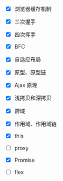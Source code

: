- [x] 浏览器缓存机制
- [x] 三次握手
- [x] 四次挥手
- [x] BFC
- [x] 自适应布局
- [x] 原型、原型链
- [x] Ajax 原理
- [x] 浅拷贝和深拷贝
- [x] 跨域
- [x] 作用域、作用域链
- [x] this
- [ ] proxy
- [x] Promise
- [ ] flex

